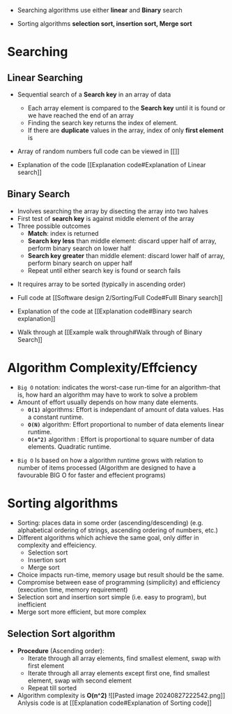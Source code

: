 - Searching algorithms use either **linear** and **Binary** search
* Sorting algorithms **selection sort, insertion sort, Merge sort**
# Searching
## Linear Searching 
* Sequential search of a **Search key** in an array of data
	-  Each array element is compared to the **Search key** until it is found or we have reached the end of an array
	- Finding the search key returns the index of  element.
	- If there are **duplicate** values in the array, index of only **first element** is 
	  
* Array of random numbers full code can be viewed in [[]]
* Explanation of the code [[Explanation code#Explanation of Linear search]]
## Binary Search

* Involves searching the array by disecting the array into two halves
* First test of **search key** is against middle element of the array
* Three possible outcomes
	- **Match**: index is returned
	- **Search key less** than middle element: discard upper half of array, perform binary search on lower half 
	- **Search key greater** than middle element: discard lower half of array, perform binary search on upper half
	- Repeat until either search key is found or search fails
- It requires array to be sorted (typically in ascending order)
  
- Full code at [[Software design 2/Sorting/Full Code#Fulll Binary search]]
  
- Explanation of the code at [[Explanation code#Binary search explanation]]

- Walk through at [[Example walk through#Walk through of Binary Search]]

# Algorithm Complexity/Effciency

* `Big O` notation: indicates the worst-case run-time for an algorithm-that is, how hard an algorithm may have to work to solve a problem
* Amount of effort usually depends on how many date elements.
	- **`O(1)`** algorithms: Effort is independant of amount of data values. Has a constant runtime.
	- **`O(N)`** algorithm: Effort proportional to number of data elements linear runtime.
	- **`O(n^2)`** algorithm : Effort is proportional to square number of data elements. Quadratic runtime.
- `Big O` Is based on how a algorithm runtime grows with relation to number of items processed (Algorithm are designed to have a favourable BIG O for faster and effecient programs)
# Sorting algorithms

- Sorting: places data in some order (ascending/descending) (e.g. alphabetical ordering of strings, ascending ordering of numbers, etc.)
- Different algorithms which achieve the same goal, only differ in complexity and effeiciency.
	- Selection sort
	- Insertion sort
	- Merge sort
- Choice impacts run-time, memory usage but result should be the same.
- Compromise between ease of programming (simplicity) and efficiency (execution time, memory requirement)
-  Selection sort and insertion sort simple (i.e. easy to program), but inefficient
- Merge sort more efficient, but more complex
## Selection Sort algorithm

- **Procedure** (Ascending order):
	- Iterate through all array elements, find smallest element, swap with first element
	- Iterate through all array elements except first one, find smallest element, swap with second element
	- Repeat till sorted
- Algorithm complexity is **O(n^2)**
![[Pasted image 20240827222542.png]]
Anlysis code is at [[Explanation code#Explanation of Sorting code]]
